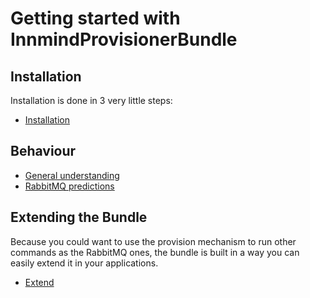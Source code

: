 # Getting started with InnmindProvisionerBundle

## Installation

Installation is done in 3 very little steps:

* [Installation](installation.md)

## Behaviour

* [General understanding](behaviour.md)
* [RabbitMQ predictions](rabbitmq.md)

## Extending the Bundle

Because you could want to use the provision mechanism to run other commands as the RabbitMQ ones, the bundle is built in a way you can easily extend it in your applications.

* [Extend](extend.md)
